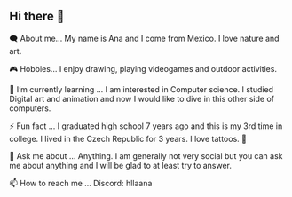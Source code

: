 ## Hi there 👋

🗨 About me...
My name is Ana and I come from Mexico. I love nature and art. 

🎮 Hobbies...
I enjoy drawing, playing videogames and outdoor activities. 

🌱 I’m currently learning ... 
I am interested in Computer science. I studied Digital art and animation and now I would like to dive in this other side of computers. 

⚡ Fun fact ...
I graduated high school 7 years ago and this is my 3rd time in college. I lived in the Czech Republic for 3 years. I love tattoos. 🖤

💬 Ask me about ...
Anything. I am generally not very social but you can ask me about anything and I will be glad to at least try to answer. 

📫 How to reach me ...
Discord: hllaana 

<!--
**AnaMtz13/AnaMtz13** is a ✨ _special_ ✨ repository because its `README.md` (this file) appears on your GitHub profile.

Here are some ideas to get you started:
 - 🔭 I’m currently working on ...
- 🌱 I’m currently learning ...
- 👯 I’m looking to collaborate on ...
- 🤔 I’m looking for help with ...
- 💬 Ask me about ...
- 📫 How to reach me: ...
- 😄 Pronouns: ...
- ⚡ Fun fact: ...
-->
